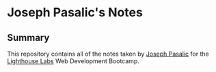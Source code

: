 # Joseph Pasalic's Notes

## Summary 

This repository contains all of the notes taken by [Joseph Pasalic](https://github.com/joeypasalic) for the [Lighthouse Labs](https://github.com/joeypasalic) Web Development Bootcamp.

